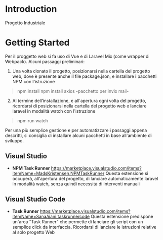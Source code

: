 # Introduction 
Progetto Industriale

# Getting Started
Per il proggetto web si fa uso di Vue e di Laravel Mix (come wrapper di Webpack).
Alcuni passaggi preliminari:
1. Una volta clonato il progetto, posizionarsi nella cartella del progetto web, dove è presente anche il file package.json, e installare i pacchetti NPM con l'istruzione
> npm install
> npm install axios -pacchetto per invio mail-

2. Al termine dell'installazione, e all'apertura ogni volta del progetto, ricordarsi di posizionarsi nella cartella del progetto web e lanciare laravel in modalità watch con l'istruzione
> npm run watch

Per una più semplice gestione e per automatizzare i passaggi appena descritti, si consiglia di installare alcuni pacchetti in base all'ambiente di sviluppo.

## Visual Studio
* **NPM Task Runner**
https://marketplace.visualstudio.com/items?itemName=MadsKristensen.NPMTaskRunner
Questa estensione si occuperà, all'apertura del progetto, di lanciare automaticamente laravel in modalità watch, senza quindi necessità di interventi manuali

## Visual Studio Code
* **Task Runner**
https://marketplace.visualstudio.com/items?itemName=SanaAjani.taskrunnercode
Questa estensione predispone un'area "Task Runner" che permette di lanciare gli script con un semplice click da interfaccia. 
Ricordarsi di lanciare le istruzioni relative al solo progetto Web